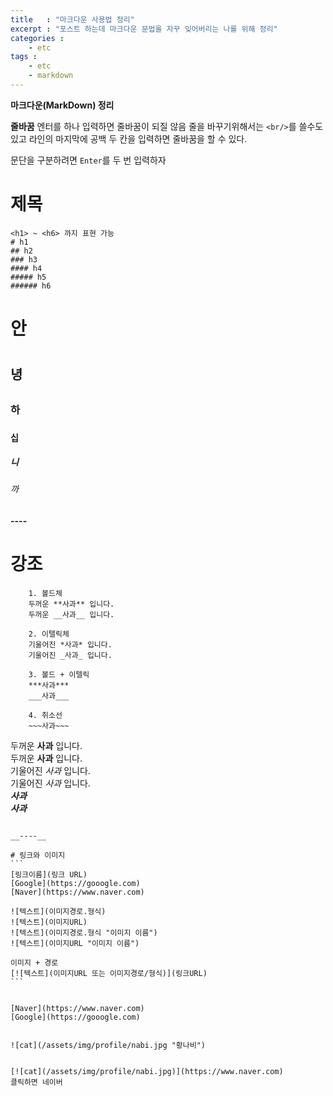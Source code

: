 ```yaml
---
title   : "마크다운 사용법 정리"
excerpt : "포스트 하는데 마크다운 문법을 자꾸 잊어버리는 나를 위해 정리"
categories : 
    - etc
tags : 
    - etc
    - markdown
---
```


__마크다운(MarkDown) 정리__  

__줄바꿈__
엔터를 하나 입력하면 줄바꿈이 되질 않음 줄을 바꾸기위해서는 `<br/>`를 쓸수도 있고 라인의 마지막에 공백 두 칸을 입력하면 줄바꿈을 할 수 있다.  

문단을 구분하려면 `Enter`를 두 번 입력하자  

# 제목  
```
<h1> ~ <h6> 까지 표현 가능
# h1
## h2
### h3
#### h4
##### h5
###### h6
```  

# 안        <h1>  
## 녕       <h2>  
### 하      <h3>  
#### 십     <h4>  
##### 니    <h5>  
###### 까   <h6>  

__----__

# 강조  
```
    1. 볼드체 
    두꺼운 **사과** 입니다.
    두꺼운 __사과__ 입니다.

    2. 이텔릭체
    기울어진 *사과* 입니다.
    기울어진 _사과_ 입니다.

    3. 볼드 + 이텔릭
    ***사과***
    ___사과___

    4. 취소선
    ~~~사과~~~
```  

두꺼운 **사과** 입니다.  
두꺼운 __사과__ 입니다.  
기울어진 *사과* 입니다.  
기울어진 _사과_ 입니다.  
***사과***  
___사과___  
~~~사과~~~  

__----__

# 링크와 이미지  
```
[링크이름](링크 URL)
[Google](https://gooogle.com)
[Naver](https://www.naver.com)

![텍스트](이미지경로.형식)
![텍스트](이미지URL)
![텍스트](이미지경로.형식 "이미지 이름")
![텍스트](이미지URL "이미지 이름")

이미지 + 경로
[![텍스트](이미지URL 또는 이미지경로/형식)](링크URL)
```  


[Naver](https://www.naver.com)  
[Google](https://gooogle.com)  


![cat](/assets/img/profile/nabi.jpg "황나비")  


[![cat](/assets/img/profile/nabi.jpg)](https://www.naver.com)  
클릭하면 네이버